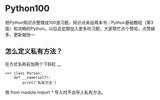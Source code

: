 # Python100
把Python知识点整理成100道习题，知识点来自两本书：Python基础教程（第3版）和流畅的Python，以后会定期加入更多的习题，大家帮忙点个赞哈，点赞越多，更新越快～

## 怎么定义私有方法？

在方式名称前加两个下斜杠 __


```
>>> class Person:
    def __name(self):
        print('私有方法')
```

用 from module import * 导入时不会导入私有方法。
